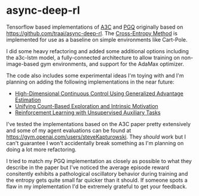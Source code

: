 # async-deep-rl

Tensorflow based implementations of [A3C](https://arxiv.org/abs/1602.01783) and
[PGQ](https://arxiv.org/abs/1611.01626) originally based on https://github.com/traai/async-deep-rl.
The [Cross-Entropy Method](http://www.aaai.org/Papers/ICML/2003/ICML03-068.pdf) is implemented
for use as a baseline on simple environments like Cart-Pole. 

I did some heavy refactoring and added some additional options including the a3c-lstm model, a fully-connected 
architecture to allow training on non-image-based gym environments, and support for the AdaMax optimizer.

The code also includes some experimental ideas I'm toying with and I'm planning on adding the following implementations
in the near future:
- [High-Dimensional Continuous Control Using Generalized Advantage Estimation](https://arxiv.org/abs/1506.02438)
- [Unifying Count-Based Exploration and Intrinsic Motivation](https://arxiv.org/abs/1606.01868)
- [Reinforcement Learning with Unsupervised Auxiliary Tasks](https://arxiv.org/abs/1611.05397)

I've tested the implementations based on the A3C paper pretty extensively and some of my agent evaluations can be
found at https://gym.openai.com/users/steveKapturowski. They *should* work but I can't guarantee I won't accidentally
break something as I'm planning on doing a lot more refactoring.

I tried to match my PGQ implementation as closely as possible to what they describe in the paper but I've noticed the
average episode reward consitently exhibits a pathological oscillatory behavior during training and the entropy gets
quite small far quicker than it should. If someone spots a flaw in my implementation I'd be extremely grateful to get 
your feedback.
